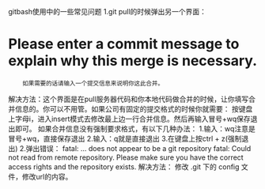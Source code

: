gitbash使用中的一些常见问题
1.git pull的时候弹出另一个界面：
 # Please enter a commit message to explain why this merge is necessary.
        如果需要的话请输入一个提交信息来说明你这此合并。
解决方法：这个界面是在pull服务器代码和你本地代码做合并的时候，让你填写合并信息的。你可以不用管。如果公司有固定的提交格式的时候你就需要：
        按键盘上字母i，进入insert模式去修改最上边一行合并信息。然后再输入冒号+wq保存退出即可。
             如果合并信息没有强制要求格式，有以下几种办法：
             1.输入：wq注意是冒号+wq，直接保存退出
             2.输入：q就是直接退出
             3.在键盘上按ctrl + z(强制退出)
2.弹出错误：
  fatal: ... does not appear to be a git repository
  fatal: Could not read from remote repository.
  Please make sure you have the correct access rights and the repository exists.
解决方法：
	修改 .git 下的 config 文件，修改url的内容。


